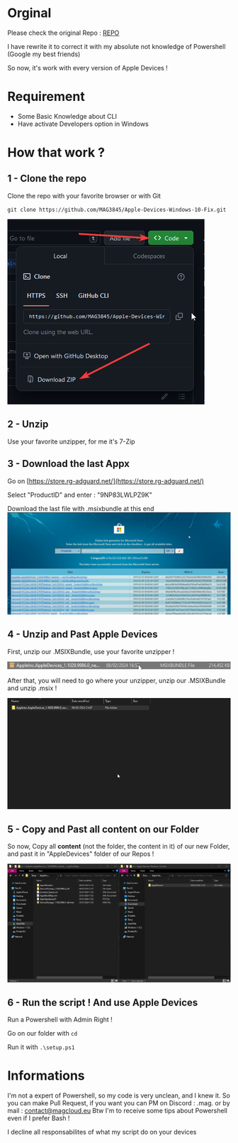# Orginal 

Please check the original Repo : [REPO](https://github.com/JimDude7404/Apple-Devices-Windows-10)

I have rewrite it to correct it with my absolute not knowledge of Powershell (Google my best friends)

So now, it's work with every version of Apple Devices !

# Requirement

- Some Basic Knowledge about CLI
- Have activate Developers option in Windows 

# How that work ?

## 1 - Clone the repo

Clone the repo with your favorite browser or with Git

```shell
git clone https://github.com/MAG3845/Apple-Devices-Windows-10-Fix.git
```
![How to clone with browser](./Assets/git_clone.png)

## 2 - Unzip

Use your favorite unzipper, for me it's 7-Zip

## 3 - Download the last Appx

Go on [https://store.rg-adguard.net/](https://store.rg-adguard.net/)

Select "ProductID" and enter : "9NP83LWLPZ9K"

Download the last file with .msixbundle at this end
![Download MSIXBundle](./Assets/download_appx.png)

## 4 - Unzip and Past Apple Devices

First, unzip our .MSIXBundle, use your favorite unzipper !

![Unzip .MSIXBundle](./Assets/unzip_msixbundle.png)

After that, you will need to go where your unzipper, unzip our .MSIXBundle and unzip .msix !

![Unzip .msix](./Assets/unzip_appx.gif)

## 5 - Copy and Past all content on our Folder

So now, Copy all **content** (not the folder, the content in it) of our new Folder, and past it in "AppleDevices" folder of our Repos !

![Copy and Past](./Assets/copy_paste.gif)

## 6 - Run the script ! And use Apple Devices

Run a Powershell with Admin Right !

Go on our folder with ```cd```

Run it with ```.\setup.ps1```

# Informations

I'm not a expert of Powershell, so my code is very unclean, and I knew it. 
So you can make Pull Request, if you want you can PM on Discord : .mag. or by mail : contact@magcloud.eu
Btw I'm to receive some tips about Powershell even if I prefer Bash !

I decline all responsabilites of what my script do on your devices